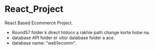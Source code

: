 # React_Project
React Based Ecommerce Project.

* Round57 folder k direct htdocs a rakhle path change korte hobe na.
* database API folder er vitor database folder a ace.
* database name: "web1ecomm".

